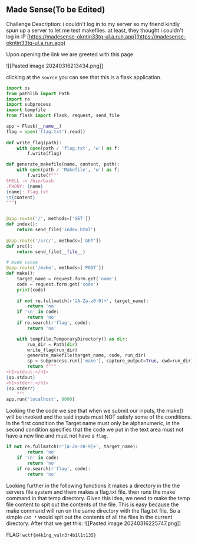 ## Made Sense(To be Edited)
Challenge Description:
i couldn't log in to my server so my friend kindly spun up a server to let me test makefiles. at least, they thought i couldn't log in :P
[https://madesense-okntin33tq-ul.a.run.app](https://madesense-okntin33tq-ul.a.run.app)

Upon opening the link we are greeted with this page 

![[Pasted image 20240316213434.png]]

clicking at the `source` you can see that this is a flask application. 
```python
import os
from pathlib import Path
import re
import subprocess
import tempfile
from flask import Flask, request, send_file

app = Flask(__name__)
flag = open('flag.txt').read()
    
def write_flag(path):
    with open(path / 'flag.txt', 'w') as f:
        f.write(flag)

def generate_makefile(name, content, path):
    with open(path / 'Makefile', 'w') as f:
        f.write(f"""
SHELL := /bin/bash
.PHONY: {name}
{name}: flag.txt
\t{content}
""")


@app.route('/', methods=['GET'])
def index():
    return send_file('index.html')
  
@app.route('/src/', methods=['GET'])
def src():
    return send_file(__file__)

# made sense
@app.route('/make', methods=['POST'])
def make():
    target_name = request.form.get('name')
    code = request.form.get('code')
    print(code)
    
    if not re.fullmatch(r'[A-Za-z0-9]+', target_name):
        return 'no'
    if '\n' in code:
        return 'no'
    if re.search(r'flag', code):
        return 'no'

    with tempfile.TemporaryDirectory() as dir:
        run_dir = Path(dir)
        write_flag(run_dir)
        generate_makefile(target_name, code, run_dir)
        sp = subprocess.run(['make'], capture_output=True, cwd=run_dir)
        return f"""
<h1>stdout:</h1>
{sp.stdout}
<h1>stderr:</h1>
{sp.stderr}
    """
app.run('localhost', 8000)
```

Looking the the code we see that when we submit our inputs, the make() will be invoked and the said inputs must NOT satisfy some of the conditions. In the first condition the Target name must only be alphanumeric, in the second condition specifies that the code we put in the text area must not have a new line and must not have a `flag`.
```python
if not re.fullmatch(r'[A-Za-z0-9]+', target_name):
        return 'no'
    if '\n' in code:
        return 'no'
    if re.search(r'flag', code):
        return 'no'
```

Looking further in the following functions it makes a directory in the the servers file system and them makes a flag.txt file. then runs the make command in that temp directory. Given this idea, we need to make the temp file content to spit out the contents of the file. This is easy because the make command will run on the same directory with the flag.txt file. So a simple `cat *` would spit out the contents of all the files in the current directory. After that we get this:
![[Pasted image 20240316225747.png]]

FLAG: `wctf{m4k1ng_vuln3r4b1l1t135}`

## 